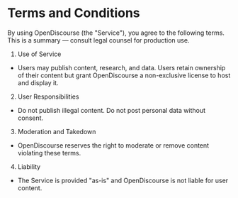 # Terms and Conditions

By using OpenDiscourse (the "Service"), you agree to the following terms. This is a summary — consult legal counsel for production use.

1. Use of Service
- Users may publish content, research, and data. Users retain ownership of their content but grant OpenDiscourse a non-exclusive license to host and display it.

2. User Responsibilities
- Do not publish illegal content. Do not post personal data without consent.

3. Moderation and Takedown
- OpenDiscourse reserves the right to moderate or remove content violating these terms.

4. Liability
- The Service is provided "as-is" and OpenDiscourse is not liable for user content.
